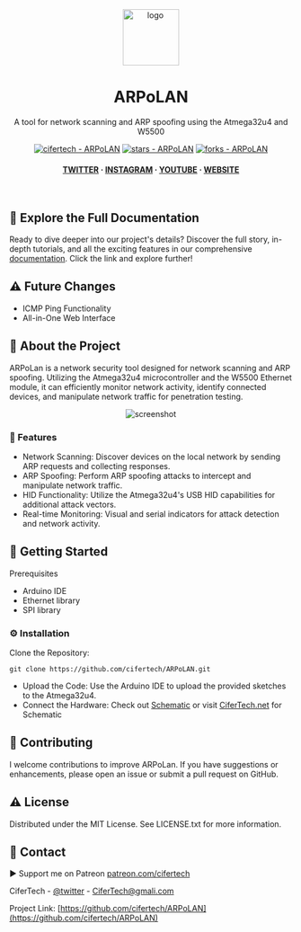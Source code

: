 <div align="center">

  <img src="https://user-images.githubusercontent.com/62047147/195847997-97553030-3b79-4643-9f2c-1f04bba6b989.png" alt="logo" width="100" height="auto" />
  <h1>ARPoLAN</h1>
   
  <p>
    A tool for network scanning and ARP spoofing using the Atmega32u4 and W5500
  </p>
   

 
<!-- Badges -->

<a href="https://github.com/cifertech/ARPoLAN" title="Go to GitHub repo"><img src="https://img.shields.io/static/v1?label=cifertech&message=ARPoLAN&color=white&logo=github" alt="cifertech - ARPoLAN"></a>
<a href="https://github.com/cifertech/ARPoLAN"><img src="https://img.shields.io/github/stars/cifertech/ARPoLAN?style=social" alt="stars - ARPoLAN"></a>
<a href="https://github.com/cifertech/ARPoLAN"><img src="https://img.shields.io/github/forks/cifertech/ARPoLAN?style=social" alt="forks - ARPoLAN"></a>
   
<h4>
    <a href="https://twitter.com/cifertech1">TWITTER</a>
  <span> · </span>
    <a href="https://www.instagram.com/cifertech/">INSTAGRAM</a>
  <span> · </span>
    <a href="https://www.youtube.com/c/techcifer">YOUTUBE</a>
  <span> · </span>
    <a href="https://cifertech.net/">WEBSITE</a>
  </h4>
</div> 
 
<br />


## 📖 Explore the Full Documentation

Ready to dive deeper into our project's details? Discover the full story, in-depth tutorials, and all the exciting features in our comprehensive [documentation](https://cifertech.net/arpolan-network-monitoring-and-security-tool/). Click the link and explore further!


## ⚠ Future Changes
- ICMP Ping Functionality
- All-in-One Web Interface
  

<!-- About the Project -->
## :star2: About the Project
ARPoLan is a network security tool designed for network scanning and ARP spoofing. Utilizing the Atmega32u4 microcontroller and the W5500 Ethernet module, it can efficiently monitor network activity, identify connected devices, and manipulate network traffic for penetration testing.



<div align="center"> 
  <img src="https://github.com/cifertech/ARPoLAN/assets/62047147/593631ab-769f-4ccb-b27d-4ea4459a8fac" alt="screenshot" width="Auto" height="Auto" />
</div>


<!-- Features -->
### 🎯 Features

- Network Scanning: Discover devices on the local network by sending ARP requests and collecting responses.
- ARP Spoofing: Perform ARP spoofing attacks to intercept and manipulate network traffic.
- HID Functionality: Utilize the Atmega32u4's USB HID capabilities for additional attack vectors.
- Real-time Monitoring: Visual and serial indicators for attack detection and network activity.


<!-- etting Started -->
## 🧰 Getting Started
Prerequisites
- Arduino IDE
- Ethernet library
- SPI library

<!-- Installation -->
### ⚙️ Installation
Clone the Repository:
```
git clone https://github.com/cifertech/ARPoLAN.git
```
- Upload the Code: Use the Arduino IDE to upload the provided sketches to the Atmega32u4.
- Connect the Hardware: Check out [Schematic](https://github.com/cifertech/ARPoLAN/tree/main/Schematic) or visit [CiferTech.net](https://cifertech.net/arpolan-network-monitoring-and-security-tool/) for Schematic


<!-- Contributing -->
## :wave: Contributing
I welcome contributions to improve ARPoLan. If you have suggestions or enhancements, please open an issue or submit a pull request on GitHub.


<!-- License --> 
## :warning: License
 
Distributed under the MIT License. See LICENSE.txt for more information.


<!-- Contact -->
## :handshake: Contact 

▶ Support me on Patreon [patreon.com/cifertech](https://www.patreon.com/cifertech)

CiferTech - [@twitter](https://twitter.com/techcifer) - CiferTech@gmali.com

Project Link: [https://github.com/cifertech/ARPoLAN](https://github.com/cifertech/ARPoLAN)

 
 

